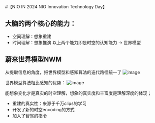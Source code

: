 #【NIO IN 2024 NIO Innovation Technology Day】

##  大脑的两个核心的能力：
- 空间理解：想象重建
- 时间理解：想象推演
以上两个能力即是时空的认知能力 -> 世界模型

## 蔚来世界模型NWM
从提取信息的角度，把世界模型和感知算法的迭代路径统一了
![image](https://github.com/user-attachments/assets/56fdfc7e-9772-4bea-b1e4-fe08a4b4aef8)

世界模型算法相比感知的优势：
![image](https://github.com/user-attachments/assets/1a6338fe-3a38-4c0d-be67-d321701f7267)

能想象变化才是真实的时空理解，想象的真实度和丰富度是理解深度的体现；

- 重建的真实性：来源于千万clips的学习
- 开发了新的时空encoding的方式
-  加入了智驾的指令



